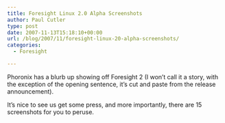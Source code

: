 ```yaml
---
title: Foresight Linux 2.0 Alpha Screenshots
author: Paul Cutler
type: post
date: 2007-11-13T15:18:10+00:00
url: /blog/2007/11/foresight-linux-20-alpha-screenshots/
categories:
  - Foresight

---
```

Phoronix has a blurb up showing off Foresight 2 (I won&#8217;t call it a story, with the exception of the opening sentence, it&#8217;s cut and paste from the release announcement).

It&#8217;s nice to see us get some press, and more importantly, there are 15 screenshots for you to peruse.